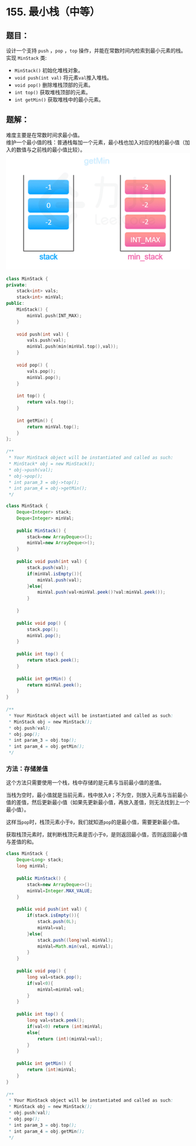 # 155. 最小栈（中等）
## 题目：
设计一个支持 `push` ，`pop` ，`top` 操作，并能在常数时间内检索到最小元素的栈。\
实现 `MinStack` 类:
* `MinStack()` 初始化堆栈对象。
* `void push(int val)` 将元素`val`推入堆栈。
* `void pop()` 删除堆栈顶部的元素。
* `int top()` 获取堆栈顶部的元素。
* `int getMin()` 获取堆栈中的最小元素。

## 题解：
难度主要是在常数时间求最小值。\
维护一个最小值的栈：普通栈每加一个元素，最小栈也加入对应的栈的最小值（加入的数值与之前栈的最小值比较）。
![](../图片/155.png)
```c++
class MinStack {
private:
    stack<int> vals;
    stack<int> minVal;
public:
    MinStack() {
        minVal.push(INT_MAX);
    }
    
    void push(int val) {
        vals.push(val);
        minVal.push(min(minVal.top(),val));
    }
    
    void pop() {
        vals.pop();
        minVal.pop();
    }
    
    int top() {
        return vals.top();
    }
    
    int getMin() {
        return minVal.top();
    }
};

/**
 * Your MinStack object will be instantiated and called as such:
 * MinStack* obj = new MinStack();
 * obj->push(val);
 * obj->pop();
 * int param_3 = obj->top();
 * int param_4 = obj->getMin();
 */
```
```java
class MinStack {
    Deque<Integer> stack;
    Deque<Integer> minVal;

    public MinStack() {
        stack=new ArrayDeque<>();
        minVal=new ArrayDeque<>();
    }
    
    public void push(int val) {
        stack.push(val);
        if(minVal.isEmpty()){
            minVal.push(val);
        }else{
            minVal.push(val<minVal.peek()?val:minVal.peek());
        }
        
    }
    
    public void pop() {
        stack.pop();
        minVal.pop();
    }
    
    public int top() {
        return stack.peek();
    }
    
    public int getMin() {
        return minVal.peek();
    }
}

/**
 * Your MinStack object will be instantiated and called as such:
 * MinStack obj = new MinStack();
 * obj.push(val);
 * obj.pop();
 * int param_3 = obj.top();
 * int param_4 = obj.getMin();
 */
```
### 方法：存储差值
这个方法只需要使用一个栈，栈中存储的是元素与当前最小值的差值。

当栈为空时，最小值就是当前元素，栈中放入`0`；不为空，则放入元素与当前最小值的差值，然后更新最小值（如果先更新最小值，再放入差值，则无法找到上一个最小值）。

这样当`pop`时，栈顶元素小于`0`，我们就知道`pop`的是最小值，需要更新最小值。

获取栈顶元素时，就判断栈顶元素是否小于`0`，是则返回最小值，否则返回最小值与差值的和。
```java
class MinStack {
    Deque<Long> stack;
    long minVal;

    public MinStack() {
        stack=new ArrayDeque<>();
        minVal=Integer.MAX_VALUE;
    }
    
    public void push(int val) {
        if(stack.isEmpty()){
            stack.push(0L);
            minVal=val;
        }else{
            stack.push((long)val-minVal);
            minVal=Math.min(val, minVal);
        }
    }
    
    public void pop() {
        long val=stack.pop();
        if(val<0){
            minVal=minVal-val;
        }
    }
    
    public int top() {
        long val=stack.peek();
        if(val<0) return (int)minVal;
        else{
            return (int)(minVal+val);
        }
    }
    
    public int getMin() {
        return (int)minVal;
    }
}

/**
 * Your MinStack object will be instantiated and called as such:
 * MinStack obj = new MinStack();
 * obj.push(val);
 * obj.pop();
 * int param_3 = obj.top();
 * int param_4 = obj.getMin();
 */
```